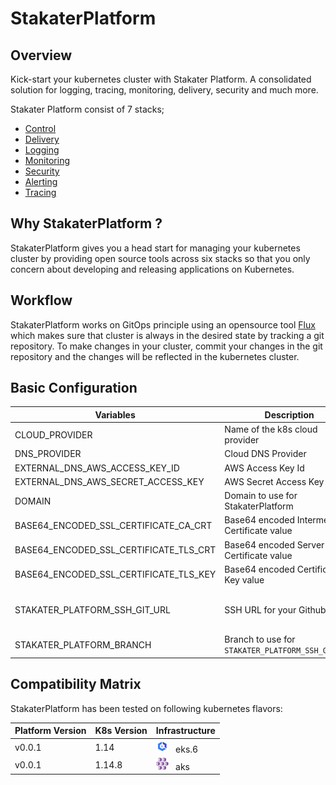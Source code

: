 # StakaterPlatform

## Overview 
Kick-start your kubernetes cluster with Stakater Platform. A consolidated solution for logging, tracing, monitoring, delivery, security and much more.

Stakater Platform consist of 7 stacks;
- [Control](https://playbook.stakater.com/content/stacks/control.html)
- [Delivery](https://playbook.stakater.com/content/stacks/delivery.html)
- [Logging](https://playbook.stakater.com/content/stacks/logging.html)
- [Monitoring](https://playbook.stakater.com/content/stacks/monitoring.html)
- [Security](https://playbook.stakater.com/content/stacks/security.html)
- [Alerting](https://playbook.stakater.com/content/stacks/alerting.html)
- [Tracing](https://playbook.stakater.com/content/stacks/tracing.html)

## Why StakaterPlatform ?

StakaterPlatform gives you a head start for managing your kubernetes cluster by providing open source tools across six stacks so that you only concern about developing and releasing applications on Kubernetes.

## Workflow

StakaterPlatform works on GitOps principle using an opensource tool [Flux](https://github.com/fluxcd/flux) which makes sure that cluster is always in the desired state by tracking a git repository. To make changes in your cluster, commit your changes in the git repository and the changes will be reflected in the kubernetes cluster.

## Basic Configuration
| Variables | Description | Default |  
|---|---|---|
| CLOUD_PROVIDER | Name of the k8s cloud provider | `nil` <br> (`aws` \| `azure`) |
| DNS_PROVIDER | Cloud DNS Provider | `aws` (Route53) |
| EXTERNAL_DNS_AWS_ACCESS_KEY_ID | AWS Access Key Id | `nil` |
| EXTERNAL_DNS_AWS_SECRET_ACCESS_KEY | AWS Secret Access Key | `nil` |
| DOMAIN | Domain to use for StakaterPlatform | `nil` |
| BASE64_ENCODED_SSL_CERTIFICATE_CA_CRT | Base64 encoded Intermediate Certificate value | `nil` |
| BASE64_ENCODED_SSL_CERTIFICATE_TLS_CRT | Base64 encoded Server Certificate value |`nil` |
| BASE64_ENCODED_SSL_CERTIFICATE_TLS_KEY | Base64 encoded Certificate Key value |`nil` |
| STAKATER_PLATFORM_SSH_GIT_URL | SSH URL for your Github repo. | `nil`<br>(e.g `git@github.com/stakater/StakaterPlatform.git`. Notice `:` is replaced with `/` in the URL ) |
| STAKATER_PLATFORM_BRANCH | Branch to use for `STAKATER_PLATFORM_SSH_GIT_URL` | `master` |

## Compatibility Matrix

StakaterPlatform has been tested on following kubernetes flavors:

| Platform Version| K8s Version  | Infrastructure |
|---|---|---|
| v0.0.1 | 1.14 | [![image](./image/eks.png)](https://aws.amazon.com/eks/) &nbsp; eks.6 |
| v0.0.1 | 1.14.8 | [![image](./image/aks.png)](https://docs.microsoft.com/en-us/azure/aks/) &nbsp; aks |
